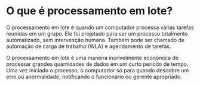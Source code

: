 # O que é processamento em lote?
O processamento em lote é quando um computador processa várias tarefas reunidas em um grupo. Ele foi projetado para ser um processo totalmente automatizado, sem intervenção humana. Também pode ser chamado de automação de carga de trabalho (WLA) e agendamento de tarefas.

O processamento em lote é uma maneira incrivelmente econômica de processar grandes quantidades de dados em um curto período de tempo. Uma vez iniciado o processo, o computador só para quando descobre um erro ou anormalidade, notificando o funcionário ou gerente apropriado.
